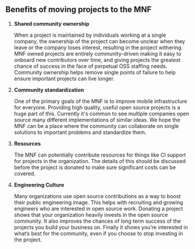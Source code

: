 ## Benefits of moving projects to the MNF

1. **Shared community ownership**

    When a project is maintained by individuals working at a single company, the ownership of the project can become unclear when they leave or the company loses interest, resulting in the project withering. MNF owned projects are entirely community-driven making it easy to onboard new contributors over time, and giving projects the greatest chance of success in the face of perpetual OSS staffing needs. Community ownership helps remove single points of failure to help ensure important projects can live longer.

2. **Community standardization**

    One of the primary goals of the MNF is to improve mobile infrastructure for everyone. Providing high quality, useful open source projects is a huge part of this. Currently it's common to see multiple companies open source many different implementations of similar ideas. We hope the MNF can be a place where the community can collaborate on single solutions to important problems and standardize them.

3. **Resources**

    The MNF can potentially contribute resources for things like CI support for projects in the organization. The details of this should be discussed before the project is donated to make sure significant costs can be covered.

4. **Engineering Culture**

    Many organizations use open source contributions as a way to boost their public engineering image. This helps with recruiting and growing engineers who are interested in open source work. Donating a project shows that your organization heavily invests in the open source community. It also improves the chances of long term success of the projects you build your business on. Finally it shows you’re interested in what’s best for the community, even if you choose to stop investing in the project.
